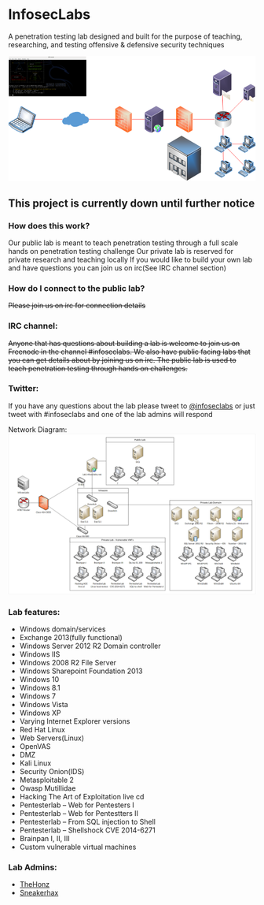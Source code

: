 # InfosecLabs
A penetration testing lab designed and built for the purpose of teaching, researching, and testing offensive &amp; defensive security techniques

![Alt text](images/Infoseclabs.png)

## This project is currently down until further notice

### How does this work?
Our public lab is meant to teach penetration testing through a full scale hands on penetration testing challenge
Our private lab is reserved for private research and teaching locally
If you would like to build your own lab and have questions you can  join us on irc(See IRC channel section)

### How do I connect to the public lab?
~~Please join us on irc for connection details~~

### IRC channel:
~~Anyone that has questions about building a lab is welcome to join us on Freenode in the channel #infoseclabs. We also have public facing labs that you can get details about by joining us on irc. The public lab is used to teach penetration testing through hands on challenges.~~

### Twitter:
If you have any questions about the lab please tweet to [@infoseclabs](https://twitter.com/Infoseclabs) or just tweet with #infoseclabs and one of the lab admins will respond

Network Diagram:
![Alt text](images/Infoseclabs-network-diagram.png)

### Lab features:
* Windows domain/services
* Exchange 2013(fully functional)
* Windows Server 2012 R2 Domain controller
* Windows IIS
* Windows 2008 R2 File Server
* Windows Sharepoint Foundation 2013
* Windows 10
* Windows 8.1
* Windows 7
* Windows Vista
* Windows XP
* Varying Internet Explorer versions
* Red Hat Linux
* Web Servers(Linux)
* OpenVAS
* DMZ
* Kali Linux
* Security Onion(IDS)
* Metasploitable 2
* Owasp Mutillidae
* Hacking The Art of Exploitation live cd
* Pentesterlab – Web for Pentesters I
* Pentesterlab – Web for Pentestters II
* Pentesterlab – From SQL injection to Shell
* Pentesterlab – Shellshock CVE 2014-6271
* Brainpan I, II, III
* Custom vulnerable virtual machines

### Lab Admins:
* [TheHonz](https://twitter.com/IamtheHonz)
* [Sneakerhax](https://twitter.com/sneakerhax)
